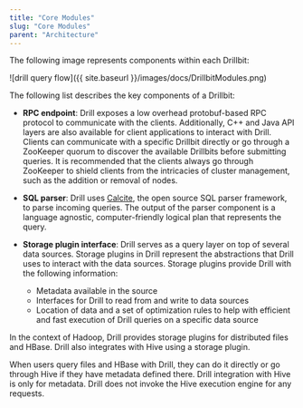 ```yaml
---
title: "Core Modules"
slug: "Core Modules"
parent: "Architecture"
---
```

The following image represents components within each Drillbit:

![drill query flow]({{ site.baseurl }}/images/docs/DrillbitModules.png)

The following list describes the key components of a Drillbit:

  * **RPC endpoint**: Drill exposes a low overhead protobuf-based RPC protocol to communicate with the clients. Additionally, C++ and Java API layers are also available for client applications to interact with Drill. Clients can communicate with a specific Drillbit directly or go through a ZooKeeper quorum to discover the available Drillbits before submitting queries. It is recommended that the clients always go through ZooKeeper to shield clients from the intricacies of cluster management, such as the addition or removal of nodes.

  * **SQL parser**: Drill uses [Calcite](https://calcite.incubator.apache.org/), the open source  SQL parser framework, to parse incoming queries. The output of the parser component is a language agnostic, computer-friendly logical plan that represents the query.
  * **Storage plugin interface**: Drill serves as a query layer on top of several data sources. Storage plugins in Drill represent the abstractions that Drill uses to interact with the data sources. Storage plugins provide Drill with the following information:
    * Metadata available in the source
    * Interfaces for Drill to read from and write to data sources
    * Location of data and a set of optimization rules to help with efficient and fast execution of Drill queries on a specific data source

In the context of Hadoop, Drill provides storage plugins for distributed files and
HBase. Drill also integrates with Hive using a storage plugin.

When users query files and HBase with Drill, they can do it directly or go
through Hive if they have metadata defined there. Drill integration with Hive
is only for metadata. Drill does not invoke the Hive execution engine for any
requests.

